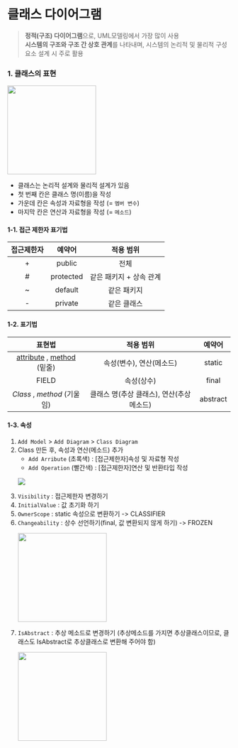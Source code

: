 # 클래스 다이어그램
> **정적(구조) 다이어그램**으로, UML모델링에서 가장 많이 사용<br>
> **시스템의 구조와 구조 간 상호 관계**를 나타내며, 시스템의 논리적 및 물리적 구성요소 설계 시 주로 활용

### 1. 클래스의 표현
<p>
  <img src="https://github.com/jeong-vely0611/UML/assets/148931569/901fee2c-9baf-4fdc-bab1-fb4b99e4a448" height="200px">
</p>

* 클래스는 논리적 설계와 물리적 설계가 있음
* 첫 번째 칸은 클래스 명(이름)을 작성
* 가운데 칸은 속성과 자료형을 작성 (= `멤버 변수`)
* 마지막 칸은 연산과 자료형을 작성 (= `메소드`)

 #### 1-1. 접근 제한자 표기법
 |접근제한자|예약어|적용 범위|
 |:---:|:---:|:---:|
 |+|public|전체|
 |#|protected|같은 패키지 + 상속 관계|
 |~|default|같은 패키지|
 |-|private|같은 클래스|

 #### 1-2. 표기법
 |표현법|적용 범위|예약어|
 |:---:|:---:|:---:|
 | <u>attribute</u> , <u>method</u> (밑줄)|속성(변수), 연산(메소드)|static|
 |FIELD|속성(상수)|final|
 | *Class* , *method* (기울임)|클래스 명(추상 클래스), 연산(추상 메소드)|abstract|

 #### 1-3. 속성
 1. `Add Model` > `Add Diagram` > `Class Diagram`
 2. Class 만든 후, 속성과 연산(메소드) 추가    
    * `Add Arribute` (초록색) : [접근제한자]속성 및 자료형 작성
    * `Add Operation` (빨간색) : [접근제한자]연산 및 반환타입 작성
    <p>
      <img src="https://github.com/jeong-vely0611/UML/assets/148931569/704e356a-2845-49ac-b800-6f5b3dee051b">
    </p>
3. `Visibility` : 접근제한자 변경하기 
4. `InitialValue` : 값 초기화 하기 
5. `OwnerScope` : static 속성으로 변환하기  ->  CLASSIFIER
6. `Changeability` : 상수 선언하기(final, 값 변환되지 않게 하기) -> FROZEN
    <p>
      <img src="https://github.com/jeong-vely0611/UML/assets/148931569/1a4ce00c-d795-4ad9-8440-29486302b29c" height="200px">
    </p>    
7.  `IsAbstract` : 추상 메소드로 변경하기 (추상메소드를 가지면 추상클래스이므로, 클래스도 IsAbstract로 추상클래스로 변환해 주어야 함)
    <p>
      <img src="https://github.com/jeong-vely0611/UML/assets/148931569/c258b339-9071-43ab-a867-3a0d63899f47" height="200px">
    </p> 
 
